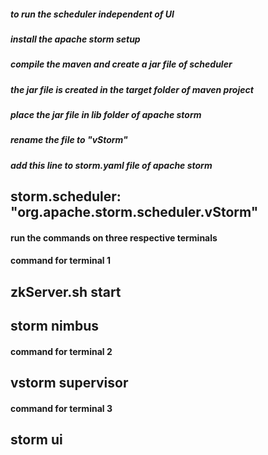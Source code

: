 ##### to run the scheduler independent of UI
##### install the apache storm setup
##### compile the maven and create a jar file of scheduler 
##### the jar file is created in the target folder of maven project
##### place the jar file in lib folder of apache storm 
##### rename the file to "vStorm"
##### add this line to storm.yaml file of apache storm
## storm.scheduler: "org.apache.storm.scheduler.vStorm"
#### run the commands on three respective terminals
#### command for terminal 1 
## zkServer.sh start
## storm nimbus
#### command for terminal 2
## vstorm supervisor
#### command for terminal 3
## storm ui
